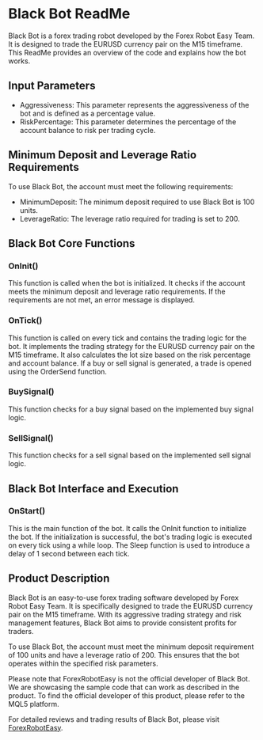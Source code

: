 # Black Bot ReadMe

Black Bot is a forex trading robot developed by the Forex Robot Easy Team. It is designed to trade the EURUSD currency pair on the M15 timeframe. This ReadMe provides an overview of the code and explains how the bot works.

## Input Parameters

- Aggressiveness: This parameter represents the aggressiveness of the bot and is defined as a percentage value.
- RiskPercentage: This parameter determines the percentage of the account balance to risk per trading cycle.

## Minimum Deposit and Leverage Ratio Requirements

To use Black Bot, the account must meet the following requirements:

- MinimumDeposit: The minimum deposit required to use Black Bot is 100 units.
- LeverageRatio: The leverage ratio required for trading is set to 200.

## Black Bot Core Functions

### OnInit()

This function is called when the bot is initialized. It checks if the account meets the minimum deposit and leverage ratio requirements. If the requirements are not met, an error message is displayed.

### OnTick()

This function is called on every tick and contains the trading logic for the bot. It implements the trading strategy for the EURUSD currency pair on the M15 timeframe. It also calculates the lot size based on the risk percentage and account balance. If a buy or sell signal is generated, a trade is opened using the OrderSend function.

### BuySignal()

This function checks for a buy signal based on the implemented buy signal logic.

### SellSignal()

This function checks for a sell signal based on the implemented sell signal logic.

## Black Bot Interface and Execution

### OnStart()

This is the main function of the bot. It calls the OnInit function to initialize the bot. If the initialization is successful, the bot's trading logic is executed on every tick using a while loop. The Sleep function is used to introduce a delay of 1 second between each tick.

## Product Description

Black Bot is an easy-to-use forex trading software developed by Forex Robot Easy Team. It is specifically designed to trade the EURUSD currency pair on the M15 timeframe. With its aggressive trading strategy and risk management features, Black Bot aims to provide consistent profits for traders.

To use Black Bot, the account must meet the minimum deposit requirement of 100 units and have a leverage ratio of 200. This ensures that the bot operates within the specified risk parameters.

Please note that ForexRobotEasy is not the official developer of Black Bot. We are showcasing the sample code that can work as described in the product. To find the official developer of this product, please refer to the MQL5 platform.

For detailed reviews and trading results of Black Bot, please visit [ForexRobotEasy](https://forexroboteasy.com/forex-robot-review/review-black-bot-easy-to-use-forex-software-for-eurusd-m15/).
